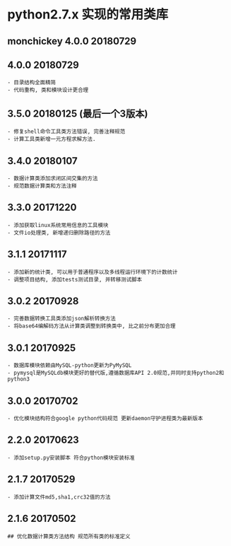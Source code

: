 # python2.7.x 实现的常用类库
## monchickey 4.0.0 20180729

## 4.0.0 20180729
    - 目录结构全面精简
    - 代码重构, 类和模块设计更合理

## 3.5.0 20180125 (最后一个3版本)
    - 修复shell命令工具类方法错误, 完善注释规范
    - 计算工具类新增一元方程求解方法.

## 3.4.0 20180107
    - 数据计算类添加求闭区间交集的方法
    - 规范数据计算类和方法注释

## 3.3.0 20171220
    - 添加获取linux系统常用信息的工具模块
    - 文件io处理类, 新增递归删除路径的方法

## 3.1.1 20171117
    - 添加新的统计类, 可以用于普通程序以及多线程运行环境下的计数统计
    - 调整项目结构, 添加tests测试目录, 并转移测试脚本

## 3.0.2 20170928
    - 完善数据转换工具类添加json解析转换方法
    - 将base64编解码方法从计算类调整到转换类中, 比之前分布更加合理

## 3.0.1 20170925
    - 数据库模块依赖由MySQL-python更新为PyMySQL
    - pymysql是MySQLdb模块更好的替代版,遵循数据库API 2.0规范,并同时支持python2和python3

## 3.0.0 20170702
    - 优化模块结构符合google python代码规范 更新daemon守护进程类为最新版本

## 2.2.0 20170623
    - 添加setup.py安装脚本 符合python模块安装标准

## 2.1.7 20170529
    - 添加计算文件md5,sha1,crc32值的方法

## 2.1.6 20170502
    ## 优化数据计算类方法结构 规范所有类的标准定义
